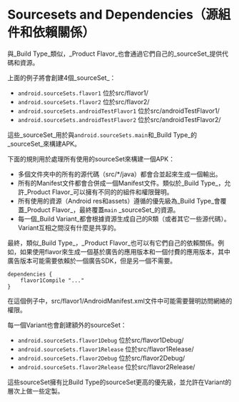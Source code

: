 # Sourcesets and Dependencies（源組件和依賴關係）

與_Build Type_類似，_Product Flavor_也會通過它們自己的_sourceSet_提供代碼和資源。

上面的例子將會創建4個_sourceSet_：

* `android.sourceSets.flavor1`
位於src/flavor1/
* `android.sourceSets.flavor2`
位於src/flavor2/
* `android.sourceSets.androidTestFlavor1`
位於src/androidTestFlavor1/
* `android.sourceSets.androidTestFlavor2`
位於src/androidTestFlavor2/

這些_sourceSet_用於與`android.sourceSets.main`和_Build Type_的_sourceSet_來構建APK。

下面的規則用於處理所有使用的sourceSet來構建一個APK：

* 多個文件夾中的所有的源代碼（src/*/java）都會合並起來生成一個輸出。
* 所有的Manifest文件都會合併成一個Manifest文件。類似於_Build Type_，允許_Product Flavor_可以擁有不同的的組件和權限聲明。
* 所有使用的資源（Android res和assets）遵循的優先級為_Build Type_會覆蓋_Product Flavor_，最終覆蓋`main` _sourceSet_的資源。
* 每一個_Build Variant_都會根據資源生成自己的R類（或者其它一些源代碼）。Variant互相之間沒有什麼是共享的。

最終，類似_Build Type_，_Product Flavor_也可以有它們自己的依賴關係。例如，如果使用flavor來生成一個基於廣告的應用版本和一個付費的應用版本，其中廣告版本可能需要依賴於一個廣告SDK，但是另一個不需要。

    dependencies {
        flavor1Compile "..."
    }

在這個例子中，src/flavor1/AndroidManifest.xml文件中可能需要聲明訪問網絡的權限。

每一個Variant也會創建額外的sourceSet：

* `android.sourceSets.flavor1Debug`
位於src/flavor1Debug/
* `android.sourceSets.flavor1Release`
位於src/flavor1Release/
* `android.sourceSets.flavor2Debug`
位於src/flavor2Debug/
* `android.sourceSets.flavor2Release`
位於src/flavor2Release/

這些sourceSet擁有比Build Type的sourceSet更高的優先級，並允許在Variant的層次上做一些定製。
